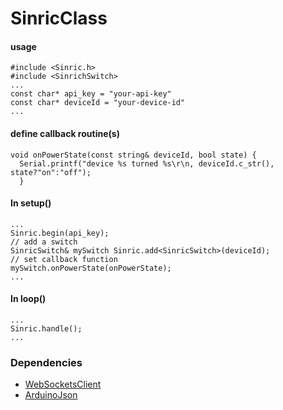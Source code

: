 # SinricClass

#### usage

```
#include <Sinric.h>
#include <SinrichSwitch>
...
const char* api_key = "your-api-key"
const char* deviceId = "your-device-id"
...
```
#### define callback routine(s)
```
void onPowerState(const string& deviceId, bool state) {
  Serial.printf("device %s turned %s\r\n, deviceId.c_str(), state?"on":"off");
  }
```
#### In setup()
```
...
Sinric.begin(api_key);
// add a switch
SinricSwitch& mySwitch Sinric.add<SinricSwitch>(deviceId);
// set callback function
mySwitch.onPowerState(onPowerState);
...
```
  
#### In loop()
```
...
Sinric.handle();
...
```

### Dependencies
- [WebSocketsClient](https://github.com/Links2004/arduinoWebSockets/releases)
- [ArduinoJson](https://arduinojson.org/)
